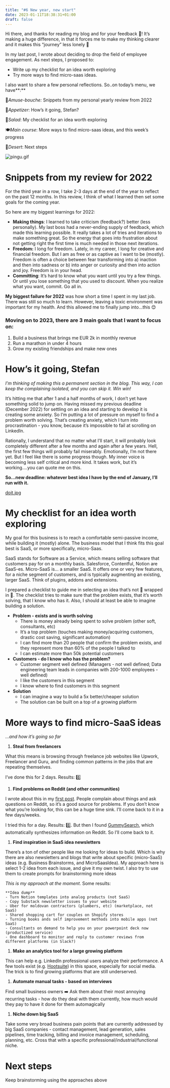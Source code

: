 ```yaml
---
title: "#6 New year, new start"
date: 2023-01-11T18:38:31+01:00
draft: false
---
```


Hi there, and thanks for reading my blog and for your feedback 💚! It’s making a huge difference, in that it forces me to make my thinking clearer and it makes this “journey” less lonely 🥲

In my last post, I wrote about deciding to drop the field of employee engagement. As next steps, I proposed to:

- Write up my checklist for an idea worth exploring
- Try more ways to find micro-saas ideas.

I also want to share a few personal reflections. So..on today’s menu, we have**:**

🐸*Amuse-bouche:* Snippets from my personal yearly review from 2022

🦐*Appetizer*: How’s it going, Stefan?

🥗*Salad*: My checklist for an idea worth exploring

🍽️*Main course*: More ways to find micro-saas ideas, and this week’s progress

🍨*Desert*: Next steps

![pingu.gif](/newyear2023/pingu.gif#center)

# Snippets from my review for 2022

For the third year in a row, I take 2-3 days at the end of the year to reflect on the past 12 months. In this review, I think of what I learned then set some goals for the coming year. 

So here are my biggest learnings for 2022:

- **Making things**: I learned to take criticism (feedback?) better (less personally). My last boss had a never-ending supply of feedback, which made this learning possible. It really takes a lot of tries and iterations to make something great. So the energy that goes into frustration about not getting right the first time is much needed in those next iterations.
- **Freedom:** I long for freedom. Lately, in my career, I long for creative and financial freedom. But I am as free or as captive as I want to be (mostly). Freedom is often a choice between fear transforming into a) inaction and then into sadness or b) into anger or curiosity and then into action and joy. Freedom is in your head.
- **Committing**: It’s hard to know what you want until you try a few things. Or until you lose something that you used to discount. When you realize what you want, commit. Go all in.

**My biggest failure for 2022** was how short a time I spent in my last job. There was still so much to learn. However, leaving a toxic environment was important for my health. And this allowed me to finally jump into…this 😊

### Moving on to 2023, there are 3 main goals that I want to focus on:

1. Build a business that brings me EUR 2k in monthly revenue
2. Run a marathon in under 4 hours 
3. Grow my existing friendships and make new ones 

# How’s it going, Stefan

*I’m thinking of making this a permanent section in the blog. This way, I can keep the complaining isolated, and you can skip it. Win win!* 

It’s hitting me that after 1 and a half months of work, I don’t yet have something solid to jump on. Having missed my previous deadline (December 2022) for settling on an idea and starting to develop it is creating some anxiety. So I’m putting a lot of pressure on myself to find a problem worth solving. That’s creating anxiety, which I turn into procrastination - you know, because it’s impossible to fail at scrolling on LinkedIn. 

Rationally, I understand that no matter what I’ll start, it will probably look completely different after a few months and again after a few years. Hell, the first few things will probably fail miserably. Emotionally, I’m not there yet. But I feel like there is some progress though. My inner voice is becoming less self critical and more kind. It takes work, but it’s working….you can quote me on this.

**So…new deadline: whatever best idea I have by the end of January, I’ll run with it.**

[doit.jpg](/newyear2023/doit.jpg#center)

# My checklist for an idea worth exploring

My goal for this business is to reach a comfortable semi-passive income, while building it (mostly) alone. The business model that I think fits this goal best is SaaS, or more specifically, micro-Saas. 

SaaS stands for Software as a Service, which means selling software that customers pay for on a monthly basis. Salesforce, Contentful, Notion are SaaS-es. Micro-SaaS is… a smaller SaaS. It offers one or very few features, for a niche segment of customers, and is typically augmenting an existing, larger SaaS. Think of plugins, addons and extensions.   

I prepared a checklist to guide me in selecting an idea that’s not 💩 wrapped in 🍬. The checklist tries to make sure that the problem exists, that it’s worth solving, that I know who has it. Also, I should at least be able to imagine building a solution.

- **Problem - exists and is worth solving**
    - There is money already being spent to solve problem (other soft, consultants, etc)
    - It’s a top problem (touches making money/acquiring customers, drastic cost saving, significant automation)
    - I can find more than 20 people that confirm the problem exists, and they represent more than 60% of the people I talked to
    - I can estimate more than 50k potential customers
- **Customers - do I know who has the problem?**
    - Customer segment well defined (Managers - not well defined; Data engineering team leads in companies with 200-1000 employees - well defined)
    - I like the customers in this segment
    - I know where to find customers in this segment
- **Solution**
    - I can imagine a way to build a 5x better/cheaper solution
    - The solution can be built on a top of a growing platform

# More ways to find micro-SaaS ideas

*…and how it’s going so far*

1. **Steal from freelancers**

What this means is browsing through freelance job websites like Upwork, Freelancer and Guru, and finding common patterns in the jobs that are repeating themselves. 

I’ve done this for 2 days. Results: 0️⃣

1. **Find problems on Reddit (and other communities)** 

I wrote about this in my [first post](http://www.scortescu.com/posts/bip/). People complain about things and ask questions on Reddit, so it’s a good source for problems. If you don’t know what you’re looking for, this can be a huge time sink. I’ll come back to it in a few days/weeks. 

I tried this for a day. Results: 0️⃣. But then I found [GummySearch](https://www.notion.so/Meetup-0a40291eb1444097b2b9869ac63c3a7b), which automatically synthesizes information on Reddit. So I’ll come back to it.

1. **Find inspiration in SaaS idea newsletters**

There’s a ton of other people like me looking for ideas to build. Which is why there are also newsletters and blogs that write about specific (micro-SaaS) ideas (e.g. Business Brainstorms, and MicroSaasIdea). My approach here is select 1-2 idea from each issue, and give it my own twist. I also try to use them to create prompts for brainstorming more ideas

*This is my approach at the moment*. Some results:

```
**Idea dump**
- Turn Notion templates into analog products (not SaaS)
- Copy Substack newsletter issues to your website
- Uber for moldovan contractors (plumbers, etc) (marketplace, not SaaS)
- Shared shopping cart for couples on Shopify stores
- Turning books ands self improvement methods into mobile apps (not SaaS)
- Consultants on demand to help you on your powerpoint deck now (productized service)
- One dashboard to monitor and reply to customer reviews from different platforms (in Slack?)
```

1. **Make an analytics tool for a large growing platform**

This can help e.g. LinkedIn professional users analyze their performance. A few tools exist (e.g. [Hootsuite](https://www.notion.so/Idea-generation-experiments-70621ca73ad44e749f9874558056cfdb)) in this space, especially for social media. The trick is to find growing platforms that are still underserved. 

1. **Automate manual tasks - based on interviews**

Find small business owners ➡️ Ask them about their most annoying recurring tasks - how do they deal with them currently, how much would they pay to have it done for them automagically

1. **Niche down big SaaS**

Take some very broad business pain points that are currently addressed by big SaaS companies - contact management, lead generation, sales pipelines, time tracking, billing and invoice management, scheduling, planning, etc. Cross that with a specific professional/industrial/functional niche.

# Next steps

Keep brainstorming using the approaches above
